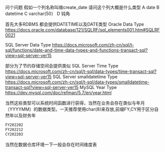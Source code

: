 
问个问题
 假如一个列名称叫做create_date 请问这个列大概是什么类型 
 A date 
 B datetime 
 C varchar(50）
 D 钝角

首先大多RDBMS 都会提供DATETIME以及DATE类型
Oracle Data Type
https://docs.oracle.com/database/121/SQLRF/sql_elements001.htm#SQLRF0021

SQL Server Data Type
https://docs.microsoft.com/zh-cn/sql/t-sql/functions/date-and-time-data-types-and-functions-transact-sql?view=sql-server-ver15

部分为了节约存储空间会提供类似
SQL Server Time Type
https://docs.microsoft.com/zh-cn/sql/t-sql/data-types/time-transact-sql?view=sql-server-ver15
SQL Server smalldatetime Type
https://docs.microsoft.com/zh-cn/sql/t-sql/data-types/smalldatetime-transact-sql?view=sql-server-ver15
MySQL Year Type
https://dev.mysql.com/doc/refman/5.7/en/year.html

当然这些类型可以系统时间函数进行获得，当然在业务会存在类似与年月（YYYYMM）的数据类型。一天推荐使用char(8)来存放,前缀FY,CY用于区分自然年以及财务年

```SQL
FY202202
FY202212
CY202203 
```
当然在数据仓库环境一下一般会存在时间维度表